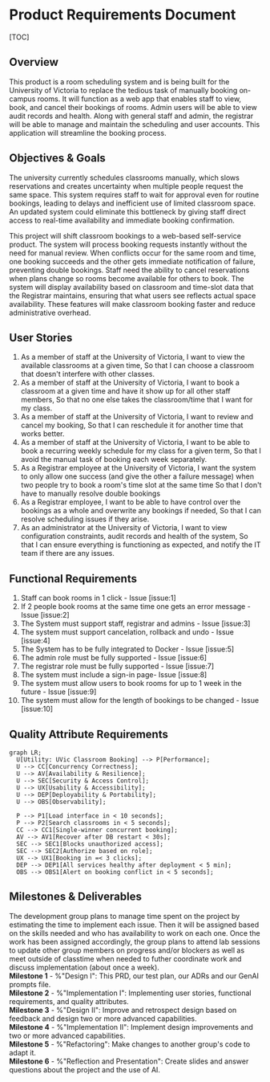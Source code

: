 Product Requirements Document
=====

[TOC]

## Overview
This product is a room scheduling system and is being built for the University of Victoria to replace the tedious task of manually booking on-campus rooms. It will function as a web app that enables staff to view, book, and cancel their bookings of rooms. Admin users will be able to view audit records and health. Along with general staff and admin, the registrar will be able to manage and maintain the scheduling and user accounts. This application will streamline the booking process.

## Objectives & Goals

The university currently schedules classrooms manually, which slows reservations and creates uncertainty when multiple people request the same space. This system requires staff to wait for approval even for routine bookings, leading to delays and inefficient use of limited classroom space. An updated system could eliminate this bottleneck by giving staff direct access to real-time availability and immediate booking confirmation.

This project will shift classroom bookings to a web-based self-service product. The system will process booking requests instantly without the need for manual review. When conflicts occur for the same room and time, one booking succeeds and the other gets immediate notification of failure, preventing double bookings. Staff need the ability to cancel reservations when plans change so rooms become available for others to book. The system will display availability based on classroom and time-slot data that the Registrar maintains, ensuring that what users see reflects actual space availability. These features will make classroom booking faster and reduce administrative overhead.

## User Stories
1.  As a member of staff at the University of Victoria,
    I want to view the available classrooms at a given time,
    So that I can choose a classroom that doesn't interfere with other classes. 
2.  As a member of staff at the University of Victoria, 
    I want to book a classroom at a given time and have it show up for all other staff members,
    So that no one else takes the classroom/time that I want for my class.
3.  As a member of staff at the University of Victoria, 
    I want to review and cancel my booking,
    So that I can reschedule it for another time that works better.
4.  As a member of staff at the University of Victoria,
    I want to be able to book a recurring weekly schedule for my class for a given term,
    So that I avoid the manual task of booking each week separately.
5.  As a Registrar employee at the University of Victoria,
    I want the system to only allow one success (and give the other a failure message) when two people try to book a room's time slot at the same time
    So that I don't have to manually resolve double bookings
6.  As a Registrar employee,
    I want to be able to have control over the bookings as a whole and overwrite any bookings if needed,
    So that I can resolve scheduling issues if they arise.
7.  As an administrator at the University of Victoria,
    I want to view configuration constraints, audit records and health of the system,
    So that I can ensure everything is functioning as expected, and notify the IT team if there are any issues.

## Functional Requirements
1. Staff can book rooms in 1 click - Issue [issue:1]
2. If 2 people book rooms at the same time one gets an error message - Issue [issue:2]
3. The System must support staff, registrar and admins - Issue [issue:3]
4. The system must support cancelation, rollback and undo - Issue [issue:4]
5. The System has to be fully integrated to Docker - Issue [issue:5]
6. The admin role must be fully supported - Issue [issue:6]
7. The registrar role must be fully supported - Issue [issue:7]
8. The system must include a sign-in page- Issue [issue:8]
9. The system must allow users to book rooms for up to 1 week in the future - Issue [issue:9]
10. The system must allow for the length of bookings to be changed - Issue [issue:10]

## Quality Attribute Requirements
```mermaid
graph LR;
  U[Utility: UVic Classroom Booking] --> P[Performance];
  U --> CC[Concurrency Correctness];
  U --> AV[Availability & Resilience];
  U --> SEC[Security & Access Control];
  U --> UX[Usability & Accessibility];
  U --> DEP[Deployability & Portability];
  U --> OBS[Observability];

  P --> P1[Load interface in < 10 seconds];
  P --> P2[Search classrooms in < 5 seconds];
  CC --> CC1[Single-winner concurrent booking];
  AV --> AV1[Recover after DB restart < 30s];
  SEC --> SEC1[Blocks unauthorized access];
  SEC --> SEC2[Authorize based on role];
  UX --> UX1[Booking in =< 3 clicks];
  DEP --> DEP1[All services healthy after deployment < 5 min];
  OBS --> OBS1[Alert on booking conflict in < 5 seconds];
```


## Milestones & Deliverables
The development group plans to manage time spent on the project by estimating the time to implement each issue. Then it will be assigned based on the skills needed and who has availability to work on each one. Once the work has been assigned accordingly, the group plans to attend lab sessions to update other group members on progress and/or blockers as well as meet outside of classtime when needed to futher coordinate work and discuss implementation (about once a week).\
**Milestone 1** - %"Design I": This PRD, our test plan, our ADRs and our GenAI prompts file.\
**Milestone 2** - %"Implementation I": Implementing user stories, functional requirements, and quality attributes.\
**Milestone 3** - %"Design II": Improve and retrospect design based on feedback and design two or more advanced capabilities.\
**Milestone 4** - %"Implementation II": Implement design improvements and two or more advanced capabilities.\
**Milestone 5** - %"Refactoring": Make changes to another group's code to adapt it.\
**Milestone 6** - %"Reflection and Presentation": Create slides and answer questions about the project and the use of AI.

